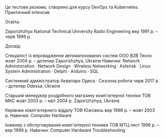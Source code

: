 Це тестове резюме, створено для курсу DevOps та Kubernetes. Практичний інтенсив

Освіта:

Zaporizhzhya National Technical University
Radio Engineering
вер 1991 р. – черв 1996 р.

Досвід:


Спеціаліст із впровадження автоматизованих систем
ООО В2В Техно
жовт 2004 р. – дотепер
Zaporizhzhya, Ukraine 
Навички: Network Administration · Network Design · Wireless Networking · Asterisk · Linux System Administration · Delphi · Arduino · SQL

Системний адміністратор
Аквапарк Одеса · Сезонна робота
черв 2017 р. – дотепер
Odessa, Ukraine 

Старший менеджер роздрібного магазину комп'ютерної техніки
ТОВ МКС
жовт 2003 р. – квіт 2004 р.
Zaporizhzhya, Ukraine 

Керівник комп'ютерного відділу
ТОВ Южсвязь
вер 1998 р. – жовт 2003 р. 
Навички: Computer Hardware

Інженер з обслуговування комп'ютерної техники
ТОВ МТЦ
лист 1998 р. – вер 1999 р.
Навички: Computer Hardware Troubleshooting
